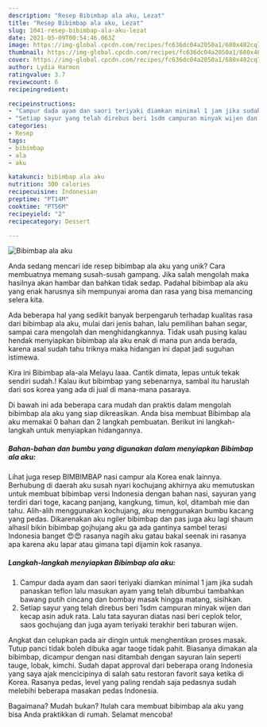 ```yaml
---
description: "Resep Bibimbap ala aku, Lezat"
title: "Resep Bibimbap ala aku, Lezat"
slug: 1041-resep-bibimbap-ala-aku-lezat
date: 2021-05-09T00:54:46.063Z
image: https://img-global.cpcdn.com/recipes/fc636dc04a2050a1/680x482cq70/bibimbap-ala-aku-foto-resep-utama.jpg
thumbnail: https://img-global.cpcdn.com/recipes/fc636dc04a2050a1/680x482cq70/bibimbap-ala-aku-foto-resep-utama.jpg
cover: https://img-global.cpcdn.com/recipes/fc636dc04a2050a1/680x482cq70/bibimbap-ala-aku-foto-resep-utama.jpg
author: Lydia Harmon
ratingvalue: 3.7
reviewcount: 6
recipeingredient:

recipeinstructions:
- "Campur dada ayam dan saori teriyaki diamkan minimal 1 jam jika sudah panaskan teflon lalu masukan ayam yang telah dibumbui tambahkan bawang putih cincang dan bombay masak hingga matang, sisihkan."
- "Setiap sayur yang telah direbus beri 1sdm campuran minyak wijen dan kecap asin aduk rata. Lalu tata sayuran diatas nasi beri ceplok telor, saos gochujang dan juga ayam teriyaki terakhir beri taburan wijen."
categories:
- Resep
tags:
- bibimbap
- ala
- aku

katakunci: bibimbap ala aku 
nutrition: 300 calories
recipecuisine: Indonesian
preptime: "PT14M"
cooktime: "PT56M"
recipeyield: "2"
recipecategory: Dessert

---
```



![Bibimbap ala aku](https://img-global.cpcdn.com/recipes/fc636dc04a2050a1/680x482cq70/bibimbap-ala-aku-foto-resep-utama.jpg)

Anda sedang mencari ide resep bibimbap ala aku yang unik? Cara membuatnya memang susah-susah gampang. Jika salah mengolah maka hasilnya akan hambar dan bahkan tidak sedap. Padahal bibimbap ala aku yang enak harusnya sih mempunyai aroma dan rasa yang bisa memancing selera kita.

Ada beberapa hal yang sedikit banyak berpengaruh terhadap kualitas rasa dari bibimbap ala aku, mulai dari jenis bahan, lalu pemilihan bahan segar, sampai cara mengolah dan menghidangkannya. Tidak usah pusing kalau hendak menyiapkan bibimbap ala aku enak di mana pun anda berada, karena asal sudah tahu triknya maka hidangan ini dapat jadi suguhan istimewa.

Kira ini Bibimbap ala-ala Melayu laaa. Cantik dimata, lepas untuk tekak sendiri sudah.! Kalau ikut bibimbap yang sebenarnya, sambal itu haruslah dari sos korea yang ada di jual di mana-mana pasaraya.


Di bawah ini ada beberapa cara mudah dan praktis dalam mengolah bibimbap ala aku yang siap dikreasikan. Anda bisa membuat Bibimbap ala aku memakai 0 bahan dan 2 langkah pembuatan. Berikut ini langkah-langkah untuk menyiapkan hidangannya.

<!--inarticleads1-->

##### Bahan-bahan dan bumbu yang digunakan dalam menyiapkan Bibimbap ala aku:



Lihat juga resep BIMBIMBAP nasi campur ala Korea enak lainnya. Berhubung di daerah aku susah nyari kochujang akhirnya aku memutuskan untuk membuat bibimbap versi Indonesia dengan bahan nasi, sayuran yang terdiri dari toge, kacang panjang, kangkung, timun, kol, ditambah mie dan tahu. Alih-alih menggunakan kochujang, aku menggunakan bumbu kacang yang pedas. Dikarenakan aku ngiler bibimbap dan pas juga aku lagi shaum alhasil bikin bibimbap gojhujang aku ga ada gantinya sambel terasi Indonesia banget 😍😍 rasanya nagih aku gatau bakal seenak ini rasanya apa karena aku lapar atau gimana tapi dijamin kok rasanya. 

<!--inarticleads2-->

##### Langkah-langkah menyiapkan Bibimbap ala aku:

1. Campur dada ayam dan saori teriyaki diamkan minimal 1 jam jika sudah panaskan teflon lalu masukan ayam yang telah dibumbui tambahkan bawang putih cincang dan bombay masak hingga matang, sisihkan.
1. Setiap sayur yang telah direbus beri 1sdm campuran minyak wijen dan kecap asin aduk rata. Lalu tata sayuran diatas nasi beri ceplok telor, saos gochujang dan juga ayam teriyaki terakhir beri taburan wijen.


Angkat dan celupkan pada air dingin untuk menghentikan proses masak. Tutup panci tidak boleh dibuka agar taoge tidak pahit. Biasanya dimakan ala bibimbap, dicampur dengan nasi ditambah dengan sayuran lain seperti tauge, lobak, kimchi. Sudah dapat approval dari beberapa orang Indonesia yang saya ajak mencicipinya di salah satu restoran favorit saya ketika di Korea. Rasanya pedas, level yang paling rendah saja pedasnya sudah melebihi beberapa masakan pedas Indonesia. 

Bagaimana? Mudah bukan? Itulah cara membuat bibimbap ala aku yang bisa Anda praktikkan di rumah. Selamat mencoba!
